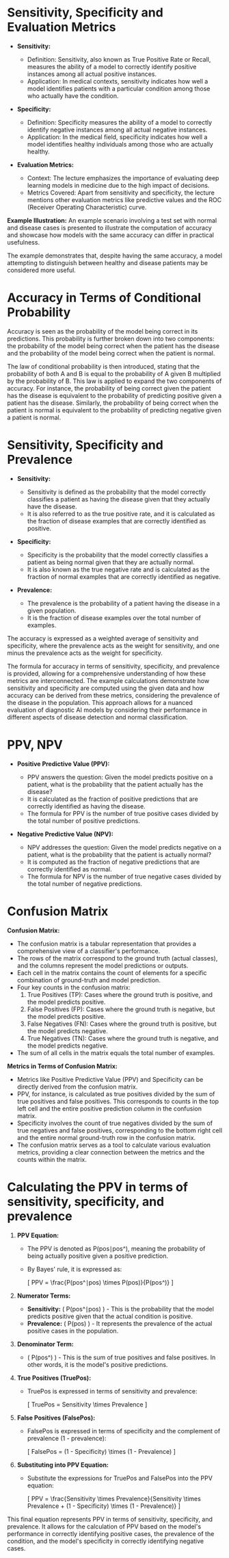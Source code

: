 # Sensitivity, Specificity and Evaluation Metrics

- **Sensitivity:**
   - Definition: Sensitivity, also known as True Positive Rate or Recall, measures the ability of a model to correctly identify positive instances among all actual positive instances.
   - Application: In medical contexts, sensitivity indicates how well a model identifies patients with a particular condition among those who actually have the condition.

- **Specificity:**
   - Definition: Specificity measures the ability of a model to correctly identify negative instances among all actual negative instances.
   - Application: In the medical field, specificity indicates how well a model identifies healthy individuals among those who are actually healthy.

- **Evaluation Metrics:**
    - Context: The lecture emphasizes the importance of evaluating deep learning models in medicine due to the high impact of decisions.
    - Metrics Covered: Apart from sensitivity and specificity, the lecture mentions other evaluation metrics like predictive values and the ROC (Receiver Operating Characteristic) curve.

**Example Illustration:**
An example scenario involving a test set with normal and disease cases is presented to illustrate the computation of accuracy and showcase how models with the same accuracy can differ in practical usefulness.

The example demonstrates that, despite having the same accuracy, a model attempting to distinguish between healthy and disease patients may be considered more useful.

# Accuracy in Terms of Conditional Probability

Accuracy is seen as the probability of the model being correct in its predictions. This probability is further broken down into two components: the probability of the model being correct when the patient has the disease and the probability of the model being correct when the patient is normal.

The law of conditional probability is then introduced, stating that the probability of both A and B is equal to the probability of A given B multiplied by the probability of B. This law is applied to expand the two components of accuracy. For instance, the probability of being correct given the patient has the disease is equivalent to the probability of predicting positive given a patient has the disease. Similarly, the probability of being correct when the patient is normal is equivalent to the probability of predicting negative given a patient is normal.

# Sensitivity, Specificity and Prevalence

- **Sensitivity:**
   - Sensitivity is defined as the probability that the model correctly classifies a patient as having the disease given that they actually have the disease.
   - It is also referred to as the true positive rate, and it is calculated as the fraction of disease examples that are correctly identified as positive.

- **Specificity:**
   - Specificity is the probability that the model correctly classifies a patient as being normal given that they are actually normal.
   - It is also known as the true negative rate and is calculated as the fraction of normal examples that are correctly identified as negative.

- **Prevalence:**
   - The prevalence is the probability of a patient having the disease in a given population.
   - It is the fraction of disease examples over the total number of examples.

The accuracy is expressed as a weighted average of sensitivity and specificity, where the prevalence acts as the weight for sensitivity, and one minus the prevalence acts as the weight for specificity.

The formula for accuracy in terms of sensitivity, specificity, and prevalence is provided, allowing for a comprehensive understanding of how these metrics are interconnected. The example calculations demonstrate how sensitivity and specificity are computed using the given data and how accuracy can be derived from these metrics, considering the prevalence of the disease in the population. This approach allows for a nuanced evaluation of diagnostic AI models by considering their performance in different aspects of disease detection and normal classification.

# PPV, NPV

- **Positive Predictive Value (PPV):**
   - PPV answers the question: Given the model predicts positive on a patient, what is the probability that the patient actually has the disease?
   - It is calculated as the fraction of positive predictions that are correctly identified as having the disease.
   - The formula for PPV is the number of true positive cases divided by the total number of positive predictions.

- **Negative Predictive Value (NPV):**
   - NPV addresses the question: Given the model predicts negative on a patient, what is the probability that the patient is actually normal?
   - It is computed as the fraction of negative predictions that are correctly identified as normal.
   - The formula for NPV is the number of true negative cases divided by the total number of negative predictions.

# Confusion Matrix

**Confusion Matrix:**
- The confusion matrix is a tabular representation that provides a comprehensive view of a classifier's performance.
- The rows of the matrix correspond to the ground truth (actual classes), and the columns represent the model predictions or outputs.
- Each cell in the matrix contains the count of elements for a specific combination of ground-truth and model prediction.
- Four key counts in the confusion matrix:
   1. True Positives (TP): Cases where the ground truth is positive, and the model predicts positive.
   2. False Positives (FP): Cases where the ground truth is negative, but the model predicts positive.
   3. False Negatives (FN): Cases where the ground truth is positive, but the model predicts negative.
   4. True Negatives (TN): Cases where the ground truth is negative, and the model predicts negative.
- The sum of all cells in the matrix equals the total number of examples.

**Metrics in Terms of Confusion Matrix:**
- Metrics like Positive Predictive Value (PPV) and Specificity can be directly derived from the confusion matrix.
- PPV, for instance, is calculated as true positives divided by the sum of true positives and false positives. This corresponds to counts in the top left cell and the entire positive prediction column in the confusion matrix.
- Specificity involves the count of true negatives divided by the sum of true negatives and false positives, corresponding to the bottom right cell and the entire normal ground-truth row in the confusion matrix.
- The confusion matrix serves as a tool to calculate various evaluation metrics, providing a clear connection between the metrics and the counts within the matrix.

# Calculating the PPV in terms of sensitivity, specificity, and prevalence

1. **PPV Equation:**
   - The PPV is denoted as P(pos∣pos^), meaning the probability of being actually positive given a positive prediction.
   - By Bayes' rule, it is expressed as:

     \[ PPV = \frac{P(pos^∣pos) \times P(pos)}{P(pos^)} \]

2. **Numerator Terms:**
   - **Sensitivity:** \( P(pos^∣pos) \) - This is the probability that the model predicts positive given that the actual condition is positive.
   - **Prevalence:** \( P(pos) \) - It represents the prevalence of the actual positive cases in the population.

3. **Denominator Term:**
   - \( P(pos^) \) - This is the sum of true positives and false positives. In other words, it is the model's positive predictions.

4. **True Positives (TruePos):**
   - TruePos is expressed in terms of sensitivity and prevalence:

     \[ TruePos = Sensitivity \times Prevalence \]

5. **False Positives (FalsePos):**
   - FalsePos is expressed in terms of specificity and the complement of prevalence (1 - prevalence):

     \[ FalsePos = (1 - Specificity) \times (1 - Prevalence) \]

6. **Substituting into PPV Equation:**
   - Substitute the expressions for TruePos and FalsePos into the PPV equation:

     \[ PPV = \frac{Sensitivity \times Prevalence}{Sensitivity \times Prevalence + (1 - Specificity) \times (1 - Prevalence)} \]

This final equation represents PPV in terms of sensitivity, specificity, and prevalence. It allows for the calculation of PPV based on the model's performance in correctly identifying positive cases, the prevalence of the condition, and the model's specificity in correctly identifying negative cases.